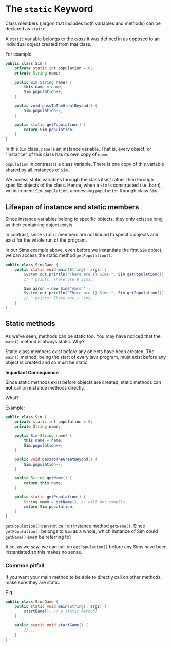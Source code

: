 # The `static` Keyword

Class members (jargon that includes both variables and methods) can be declared
as `static`.

A `static` variable belongs to the *class* it was defined in as opposed to 
an individual object created from that class.

For example:

```java
public class Sim {
    private static int population = 0;
    private String name;

    public Sim(String name) {
        this.name = name;
        Sim.population++;
    }

    public void passToTheGreatBeyond() {
        Sim.population--;
    }

    public static getPopulation() {
        return Sim.population;
    }
}
```

In this `Sim` class, `name` is an instance variable. That is, every object,
or "instance" of this class has its own copy of `name`.

`population` in contrast is a class variable. There is one copy of this variable
shared by all instances of `Sim`.

We access static variables through the class itself rather than through specific
objects of the class. Hence, when a `Sim` is constructed (i.e. born), we
increment `Sim.population`, acccessing `population` through class `Sim`.

## Lifespan of instance and static members

Since instance variables belong to specific objects, they only exist as long
as their containing object exists.

In contrast, since `static` members are not bound to specific objects and
exist for the whole run of the program.

In our Sims example above, even before we instantiate the first `Sim` object,
we can access the static method `getPopulation()`.

```java
public class SimsGame {
    public static void main(String[] args) {
        System.out.println("There are {} Sims.", Sim.getPopulation())
        // ^ prints: There are 0 Sims.

        Sim aaron = new Sim("Aaron");
        System.out.println("There are {} Sims.", Sim.getPopulation())
        // ^ prints: There are 1 Sims.
    }
}
```
## Static methods

As we've seen, methods can be static too. You may have noticed that the `main()` 
method is always static. Why?

Static class members exist before any objects have been created. The `main()`
method, being the start of every java program, must exist before any object
is created and so must be static.

**Important Consequence**

Since static methods exist before objects are created, static methods can 
**not** call on instance methods directly.

What?

Example:

```java
public class Sim {
    private static int population = 0;
    private String name;

    public Sim(String name) {
        this.name = name;
        Sim.population++;
    }

    public void passToTheGreatBeyond() {
        Sim.population--;
    }

    public String getName() {
        return this.name;
    }

    public static getPopulation() {
        String ummm = getName(); // will not compile!
        return Sim.population;
    }
}
```

`getPopulation()` can not call on instance method `getName()`. Since
`getPopulation()` belongs to `Sim` as a whole, which instance of Sim could
`getName()` even be referring to?

Also, as we saw, we can call on `getPopulation()` before any Sims have been
instantiated so this makes no sense.

### Common pitfall

If you want your main method to be able to directly call on other methods,
make sure they are static.

E.g.

```java
public class SimsGame {
    public static void main(String[] args) {
        startGame(); // a static method!
    }

    public static void startGame() {
        // ...
    }
}
```